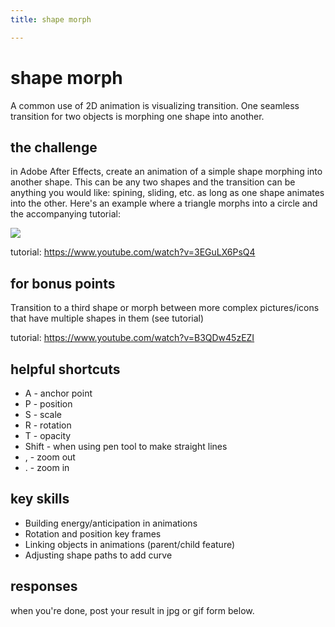 ```yaml
---
title: shape morph

---
```


# shape morph
A common use of 2D animation is visualizing transition. One seamless transition for two objects is morphing one shape into another.


## the challenge
in Adobe After Effects, create an animation of a simple shape morphing into another shape. This can be any two shapes and the transition can be anything you would like: spining, sliding, etc. as long as one shape animates into the other. Here's an example where a triangle morphs into a circle and the accompanying tutorial:

![](https://i.imgur.com/Pwi6J3O.gif)


tutorial: https://www.youtube.com/watch?v=3EGuLX6PsQ4


## for bonus points

Transition to a third shape or morph between more complex pictures/icons that have multiple shapes in them (see tutorial)


tutorial: https://www.youtube.com/watch?v=B3QDw45zEZI

## helpful shortcuts 

* A - anchor point
* P - position
* S - scale
* R - rotation
* T - opacity
* Shift - when using pen tool to make straight lines
* , - zoom out
* . - zoom in

## key skills
- Building energy/anticipation in animations
- Rotation and position key frames
- Linking objects in animations (parent/child feature)
- Adjusting shape paths to add curve

## responses

when you're done, post your result in jpg or gif form below.
